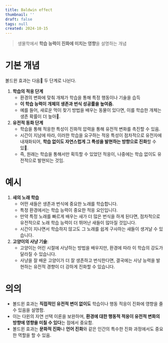 ```yaml
---
title: Baldwin effect
thumbnail: ''
draft: false
tags: null
created: 2024-10-15
---
```



 > 
 > 생물학에서 **학습 능력이 진화에 미치는 영향**을 설명하는 개념

# 기본 개념

볼드윈 효과는 다음 두 단계로 나뉜다.

1. **학습의 적응 단계**
   * 환경의 변화에 맞춰 개체가 학습을 통해 특정 행동이나 기술을 습득
   * **이 학습 능력이 개체의 생존과 번식 성공률을 높여줌.**
   * 예를 들어, 새로운 먹이 찾기 방법을 배우는 동물이 있다면, 이를 학습한 개체는 생존 확률이 더 높아.
1. **유전적 동화 단계**
   * 학습을 통해 적응한 특성이 진화적 압력을 통해 유전적 변화를 촉진할 수 있음.
   * 시간이 지남에 따라, 이러한 학습을 요구하는 적응 특성이 점차적으로 유전자에 내재화되어, **학습 없이도 자연스럽게 그 특성을 발현하는 방향으로 진화**할 수 있.
   * 즉, 원래는 학습을 통해서만 획득할 수 있었던 적응이, 나중에는 학습 없이도 유전적으로 발현되는 것임.

# 예시

1. **새의 노래 학습**
   * 어떤 새들은 생존과 번식에 중요한 노래를 학습합니다. 
   * 특정 환경에서는 학습 능력이 중요한 적응 요인입니다.
   * 만약 특정 노래를 빠르게 배우는 새가 더 많은 번식을 하게 된다면, 점차적으로 유전적으로 노래 학습 능력이 더 뛰어난 새들이 많아질 것입니다.
   * 시간이 지나면서 학습하지 않고도 그 노래를 쉽게 구사하는 새들이 생겨날 수 있습니다.
1. **고양이의 사냥 기술**:
   * 고양이는 어린 시절에 사냥하는 방법을 배우지만, 환경에 따라 이 학습의 강도가 달라질 수 있습니다.
   * 사냥을 잘 배운 고양이가 더 잘 생존하고 번식한다면, 결국에는 사냥 능력을 발현하는 유전적 경향이 더 강하게 진화할 수 있습니다.

# 의의

* 볼드윈 효과는 **직접적인 유전적 변이 없이도** 학습이나 행동 적응이 진화에 영향을 줄 수 있음을 설명함.
* 이는 다윈의 자연 선택 이론을 보완하며, **환경에 대한 행동적 적응이 유전적 변화의 방향에 영향을 미칠 수 있다**는 점에서 중요함.
* 볼드윈 효과는 **문화적 진화**나 **언어 진화**와 같은 인간의 특수한 진화 과정에서도 중요한 역할을 할 수 있음.
